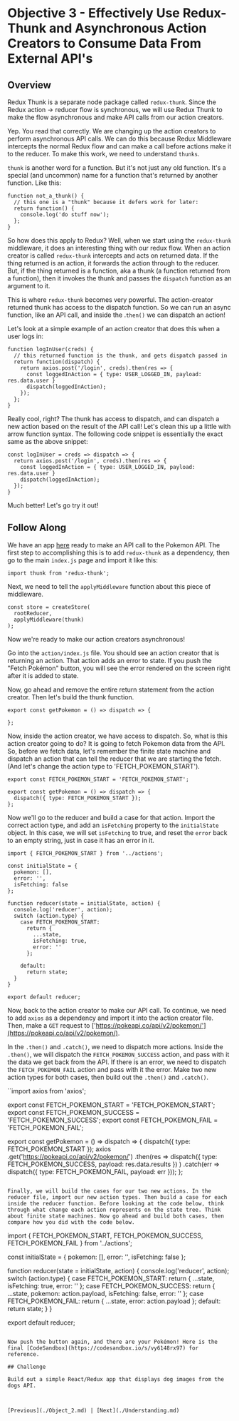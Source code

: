 # Objective 3 - Effectively Use Redux-Thunk and Asynchronous Action Creators to Consume Data From External API's

##  Overview

Redux Thunk is a separate node package called ```redux-thunk```. Since the Redux action -> reducer flow is synchronous, we will use Redux Thunk to make the flow asynchronous and make API calls from our action creators.

Yep. You read that correctly. We are changing up the action creators to perform asynchronous API calls. We can do this because Redux Middleware intercepts the normal Redux flow and can make a call before actions make it to the reducer. To make this work, we need to understand ```thunks```.

```thunk``` is another word for a function. But it's not just any old function. It's a special (and uncommon) name for a function that's returned by another function. Like this:

```
function not_a_thunk() {
  // this one is a "thunk" because it defers work for later:
  return function() {
    console.log('do stuff now');
  };
}
```

So how does this apply to Redux? Well, when we start using the ```redux-thunk``` middleware, it does an interesting thing with our redux flow. When an action creator is called ```redux-thunk``` intercepts and acts on returned data. If the thing returned is an action, it forwards the action through to the reducer. But, if the thing returned is a function, aka a thunk (a function returned from a function), then it invokes the thunk and passes the ```dispatch``` function as an argument to it.

This is where ```redux-thunk``` becomes very powerful. The action-creator returned thunk has access to the dispatch function. So we can run an async function, like an API call, and inside the .```then()``` we can dispatch an action!

Let's look at a simple example of an action creator that does this when a user logs in:

```
function logInUser(creds) {
  // this returned function is the thunk, and gets dispatch passed in
  return function(dispatch) {
    return axios.post('/login', creds).then(res => {
      const loggedInAction = { type: USER_LOGGED_IN, payload: res.data.user }
      dispatch(loggedInAction);
    });
  };
}
```
Really cool, right? The thunk has access to dispatch, and can dispatch a new action based on the result of the API call! Let's clean this up a little with arrow function syntax. The following code snippet is essentially the exact same as the above snippet:

```
const logInUser = creds => dispatch => {
  return axios.post('/login', creds).then(res => {
    const loggedInAction = { type: USER_LOGGED_IN, payload: res.data.user }
    dispatch(loggedInAction);
  });
}
```

Much better! Let's go try it out!

## Follow Along

We have an app [here](https://codesandbox.io/s/xo8mkrk49w) ready to make an API call to the Pokemon API. The first step to accomplishing this is to add ```redux-thunk``` as a dependency, then go to the main ```index.js``` page and import it like this:

```
import thunk from 'redux-thunk';
```

Next, we need to tell the ```applyMiddleware``` function about this piece of middleware.

```
const store = createStore(
  rootReducer,
  applyMiddleware(thunk)
);
```

Now we're ready to make our action creators asynchronous!

Go into the ```action/index.js``` file. You should see an action creator that is returning an action. That action adds an error to state. If you push the "Fetch Pokémon" button, you will see the error rendered on the screen right after it is added to state.

Now, go ahead and remove the entire return statement from the action creator. Then let's build the thunk function.

```
export const getPokemon = () => dispatch => {

};
```

Now, inside the action creator, we have access to dispatch. So, what is this action creator going to do? It is going to fetch Pokemon data from the API. So, before we fetch data, let's remember the finite state machine and dispatch an action that can tell the reducer that we are starting the fetch. (And let's change the action type to 'FETCH_POKEMON_START').

```
export const FETCH_POKEMON_START = 'FETCH_POKEMON_START';

export const getPokemon = () => dispatch => {
  dispatch({ type: FETCH_POKEMON_START });
};
```
Now we'll go to the reducer and build a case for that action. Import the correct action type, and add an ```isFetching``` property to the ```initialState``` object. In this case, we will set ```isFetching``` to true, and reset the ```error``` back to an empty string, just in case it has an error in it.

```
import { FETCH_POKEMON_START } from '../actions';

const initialState = {
  pokemon: [],
  error: '',
  isFetching: false
};

function reducer(state = initialState, action) {
  console.log('reducer', action);
  switch (action.type) {
    case FETCH_POKEMON_START:
      return {
        ...state,
        isFetching: true,
        error: ''
      };

    default:
      return state;
  }
}

export default reducer;
```

Now, back to the action creator to make our API call. To continue, we need to add ```axios``` as a dependency and import it into the action creator file. Then, make a ```GET``` request to ['https://pokeapi.co/api/v2/pokemon/'](https://pokeapi.co/api/v2/pokemon/).

In the ```.then()``` and ```.catch()```, we need to dispatch more actions. Inside the ```.then()```, we will dispatch the ```FETCH_POKEMON_SUCCESS``` action, and pass with it the data we get back from the API. If there is an error, we need to dispatch the ```FETCH_POKEMON_FAIL``` action and pass with it the error. Make two new action types for both cases, then build out the ```.then()``` and ```.catch()```.

``import axios from 'axios';

export const FETCH_POKEMON_START = 'FETCH_POKEMON_START';
export const FETCH_POKEMON_SUCCESS = 'FETCH_POKEMON_SUCCESS';
export const FETCH_POKEMON_FAIL = 'FETCH_POKEMON_FAIL';

export const getPokemon = () => dispatch => {
  dispatch({ type: FETCH_POKEMON_START });
  axios
    .get('https://pokeapi.co/api/v2/pokemon/')
    .then(res =>
      dispatch({ type: FETCH_POKEMON_SUCCESS, payload: res.data.results })
    )
    .catch(err => dispatch({ type: FETCH_POKEMON_FAIL, payload: err }));
};
```

Finally, we will build the cases for our two new actions. In the reducer file, import our new action types. Then build a case for each inside the reducer function. Before looking at the code below, think through what change each action represents on the state tree. Think about finite state machines. Now go ahead and build both cases, then compare how you did with the code below.

```
import {
  FETCH_POKEMON_START,
  FETCH_POKEMON_SUCCESS,
  FETCH_POKEMON_FAIL
} from '../actions';

const initialState = {
  pokemon: [],
  error: '',
  isFetching: false
};

function reducer(state = initialState, action) {
  console.log('reducer', action);
  switch (action.type) {
    case FETCH_POKEMON_START:
      return {
        ...state,
        isFetching: true,
        error: ''
      };
    case FETCH_POKEMON_SUCCESS:
      return {
        ...state,
        pokemon: action.payload,
        isFetching: false,
        error: ''
      };
    case FETCH_POKEMON_FAIL:
      return {
        ...state,
        error: action.payload
      };
    default:
      return state;
  }
}

export default reducer;
```

Now push the button again, and there are your Pokémon! Here is the final [CodeSandbox](https://codesandbox.io/s/vy6148rx97) for reference.

## Challenge

Build out a simple React/Redux app that displays dog images from the dogs API.



[Previous](./Object_2.md) | [Next](./Understanding.md)


